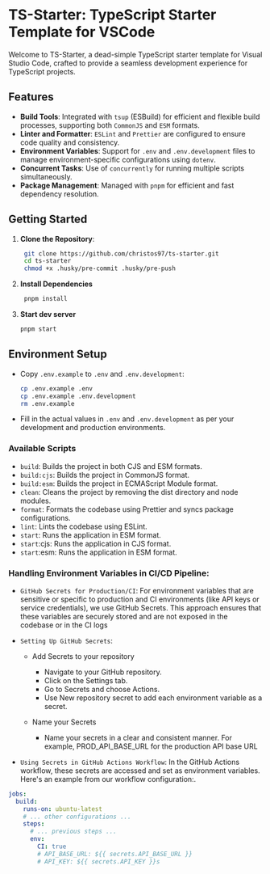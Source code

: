 # TS-Starter: TypeScript Starter Template for VSCode

Welcome to TS-Starter, a dead-simple TypeScript starter template for Visual Studio Code, crafted to provide a seamless development experience for TypeScript projects.

## Features

- **Build Tools**: Integrated with `tsup` (ESBuild) for efficient and flexible build processes, supporting both `CommonJS` and `ESM` formats.
- **Linter and Formatter**: `ESLint` and `Prettier` are configured to ensure code quality and consistency.
- **Environment Variables**: Support for `.env` and `.env.development` files to manage environment-specific configurations using `dotenv`.
- **Concurrent Tasks**: Use of `concurrently` for running multiple scripts simultaneously.
- **Package Management**: Managed with `pnpm` for efficient and fast dependency resolution.

## Getting Started

1. **Clone the Repository**:

   ```sh
    git clone https://github.com/christos97/ts-starter.git
    cd ts-starter
    chmod +x .husky/pre-commit .husky/pre-push
   ```

2. **Install Dependencies**

   ```sh
    pnpm install
   ```

3. **Start dev server**
   ```sh
   pnpm start
   ```

## Environment Setup

- Copy `.env.example` to `.env` and `.env.development`:
  ```sh
  cp .env.example .env
  cp .env.example .env.development
  rm .env.example
  ```
- Fill in the actual values in `.env` and `.env.development` as per your development and production environments.

### Available Scripts

- `build`: Builds the project in both CJS and ESM formats.
- `build:cjs`: Builds the project in CommonJS format.
- `build:esm`: Builds the project in ECMAScript Module format.
- `clean`: Cleans the project by removing the dist directory and node modules.
- `format`: Formats the codebase using Prettier and syncs package configurations.
- `lint`: Lints the codebase using ESLint.
- `start`: Runs the application in ESM format.
- `start`:cjs: Runs the application in CJS format.
- `start`:esm: Runs the application in ESM format.

### Handling Environment Variables in CI/CD Pipeline:

- `GitHub Secrets for Production/CI`:
  For environment variables that are sensitive or specific to production and CI environments (like API keys or service credentials), we use GitHub Secrets. This approach ensures that these variables are securely stored and are not exposed in the codebase or in the CI logs

- `Setting Up GitHub Secrets`:

  - Add Secrets to your repository

    - Navigate to your GitHub repository.
    - Click on the Settings tab.
    - Go to Secrets and choose Actions.
    - Use New repository secret to add each environment variable as a secret.

  - Name your Secrets
    - Name your secrets in a clear and consistent manner. For example, PROD_API_BASE_URL for the production API base URL

- `Using Secrets in GitHub Actions Workflow`: In the GitHub Actions workflow, these secrets are accessed and set as environment variables. Here's an example from our workflow configuration:.

```yaml
jobs:
  build:
    runs-on: ubuntu-latest
    # ... other configurations ...
    steps:
      # ... previous steps ...
      env:
        CI: true
        # API_BASE_URL: ${{ secrets.API_BASE_URL }}
        # API_KEY: ${{ secrets.API_KEY }}s
```
